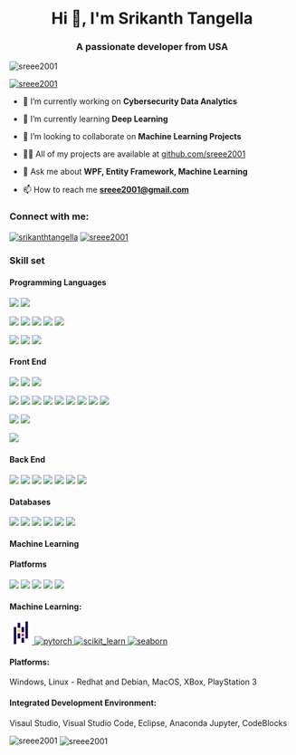 <!--
**sreee2001/sreee2001** is a ✨ _special_ ✨ repository because its `README.md` (this file) appears on your GitHub profile.

Here are some ideas to get you started:

- 🔭 I’m currently working on ...
- 🌱 I’m currently learning ...
- 👯 I’m looking to collaborate on ...
- 🤔 I’m looking for help with ...
- 💬 Ask me about ...
- 📫 How to reach me: ...
- 😄 Pronouns: ...
- ⚡ Fun fact: ...
-->
<h1 align="center">Hi 👋, I'm Srikanth Tangella</h1>
<h3 align="center">A passionate developer from USA</h3>

<p align="left"> <img src="https://komarev.com/ghpvc/?username=sreee2001&label=Profile%20views&color=0e75b6&style=flat" alt="sreee2001" /> </p>

<p align="left"> <a href="https://github.com/ryo-ma/github-profile-trophy"><img src="https://github-profile-trophy.vercel.app/?username=sreee2001" alt="sreee2001" /></a> </p>

- 🔭 I’m currently working on **Cybersecurity Data Analytics**

- 🌱 I’m currently learning **Deep Learning**

- 👯 I’m looking to collaborate on **Machine Learning Projects**

- 👨‍💻 All of my projects are available at [github.com/sreee2001](https://github.com/sreee2001)

- 💬 Ask me about **WPF, Entity Framework, Machine Learning**

- 📫 How to reach me **sreee2001@gmail.com**

### Connect with me:
  <p align="left">
    <a href="https://linkedin.com/in/srikanthtangella" target="blank"><img align="center" src="https://raw.githubusercontent.com/rahuldkjain/github-profile-readme-generator/master/src/images/icons/Social/linked-in-alt.svg" alt="srikanthtangella" height="30" width="40" /></a>
    <a href="https://www.leetcode.com/sreee2001" target="blank"><img align="center" src="https://raw.githubusercontent.com/rahuldkjain/github-profile-readme-generator/master/src/images/icons/Social/leet-code.svg" alt="sreee2001" height="30" width="40" /></a>
  </p>

### Skill set

#### Programming Languages
<img src="https://img.shields.io/badge/C%23-Advanced-blue" > <img src="https://img.shields.io/badge/C++-Advanced-blue" >

<img src="https://img.shields.io/badge/C-Intermediate-orange" > <img src="https://img.shields.io/badge/Java-Intermediate-orange" > <img src="https://img.shields.io/badge/Python-Intermediate-orange" > <img src="https://img.shields.io/badge/Bash-Intermediate-orange" > <img src="https://img.shields.io/badge/Powershell-Intermediate-orange" > 

<img src="https://img.shields.io/badge/Perl-Proficient-yellow" > <img src="https://img.shields.io/badge/LUA-Proficient-yellow" > <img src="https://img.shields.io/badge/TCL%2FTK-Proficient-yellow" > 

#### Front End
<img src="https://img.shields.io/badge/DotNet_Framework-Advanced-blue" > <img src="https://img.shields.io/badge/DotNet_Core-Advanced-blue" > <img src="https://img.shields.io/badge/WPF-Advanced-blue" >

<img src="https://img.shields.io/badge/C++_DirectX-Intermediate-orange" > <img src="https://img.shields.io/badge/Angular-Intermediate-orange" > <img src="https://img.shields.io/badge/Azure-Intermediate-orange" >
<img src="https://img.shields.io/badge/Bootstrap-Intermediate-orange" > <img src="https://img.shields.io/badge/HTML5-Intermediate-orange" > <img src="https://img.shields.io/badge/CSS_3-Intermediate-orange" >
<img src="https://img.shields.io/badge/Xamarin-Intermediate-orange" > <img src="https://img.shields.io/badge/MaUI-Intermediate-orange" > <img src="https://img.shields.io/badge/VisualC++-Intermediate-orange" >

<img src="https://img.shields.io/badge/Cocoa-Intermediate-orange" > <img src="https://img.shields.io/badge/Swift-Intermediate-orange" >

<img src="https://img.shields.io/badge/WxWidgets-Proficient-yellow" > 

#### Back End
<img src="https://img.shields.io/badge/C++/STL-Advanced-blue" > <img src="https://img.shields.io/badge/Web_API-Advanced-blue" > <img src="https://img.shields.io/badge/Rest_API-Advanced-blue" > <img src="https://img.shields.io/badge/Docker-Intermediate-orange" > <img src="https://img.shields.io/badge/Jenkins-Intermediate-orange" > <img src="https://img.shields.io/badge/Kafka-Intermediate-orange" > <img src="https://img.shields.io/badge/Postman-Intermediate-orange" >

#### Databases
<img src="https://img.shields.io/badge/EntityFramework-Advanced-blue" > <img src="https://img.shields.io/badge/EF_CodeFirst-Advanced-blue" >
<img src="https://img.shields.io/badge/Sql_Server-Advanced-blue" > <img src="https://img.shields.io/badge/SQL_Lite-Advanced-blue" >
<img src="https://img.shields.io/badge/Oracle-Advanced-blue" > <img src="https://img.shields.io/badge/MySQL-Intermediate-orange" >

#### Machine Learning

#### Platforms
<img src="https://img.shields.io/badge/Windows-Advanced-blue" > <img src="https://img.shields.io/badge/Linux-Intermediate-orange" > <img src="https://img.shields.io/badge/MacOS-Intermediate-orange" > <img src="https://img.shields.io/badge/XBox-Intermediate-orange" > <img src="https://img.shields.io/badge/Playstation3-Proficient-yellow" >

<!-- <img src="https://img.shields.io/badge/C%23-Advanced-blue?style=for-the-badge&logo=c%23&logoColor=white" alt="CSharp Proficiency"> -->
<!--<img src="https://img.shields.io/badge/C++-Advanced-blue?style=for-the-badge&logo=c++&logoColor=white" alt="C++ Proficiency"> -->
<!--
*   C\#: <img src="https://img.shields.io/badge/CSharp-Advanced-blue?style=for-the-badge&logo=csharp&logoColor=white" alt="CSharp Proficiency">
*   Python: <img src="https://img.shields.io/badge/Python-Advanced-blue?style=for-the-badge&logo=python&logoColor=white" alt="Python Proficiency">
*   JavaScript: <img src="https://img.shields.io/badge/JavaScript-Proficient-yellow?style=for-the-badge&logo=javascript&logoColor=black" alt="JavaScript Proficiency">
*   Java: <img src="https://img.shields.io/badge/Java-Intermediate-orange?style=for-the-badge&logo=java&logoColor=white" alt="Java Proficiency">

| Language  | Proficiency |
| ------------- | ------------- |
| <a href="https://www.w3schools.com/cs/" target="_blank" rel="noreferrer"><img src="https://raw.githubusercontent.com/devicons/devicon/master/icons/csharp/csharp-original.svg" alt="csharp" width="40" height="40"/></a> | <img src="https://img.shields.io/badge/Advanced-blue?style=for-the-badge&logoColor=white" alt="Proficiency">  
| <a href="https://www.w3schools.com/cpp/" target="_blank" rel="noreferrer"><img src="https://raw.githubusercontent.com/devicons/devicon/master/icons/cplusplus/cplusplus-original.svg" alt="cplusplus" width="40" height="40"/></a> | <img src="https://img.shields.io/badge/Advanced-blue?style=for-the-badge&logoColor=white" alt="Proficiency">

-->
<!--
<h4 align="left">Programming Languages:</h4>
  <p align="left">
    <a href="https://www.gnu.org/software/bash/" target="_blank" rel="noreferrer"><img src="https://www.vectorlogo.zone/logos/gnu_bash/gnu_bash-icon.svg" alt="bash" width="40" height="40"/></a>
    <a href="https://www.cprogramming.com/" target="_blank" rel="noreferrer"><img src="https://raw.githubusercontent.com/devicons/devicon/master/icons/c/c-original.svg" alt="c" width="40" height="40"/></a>
    <a href="https://www.w3schools.com/cpp/" target="_blank" rel="noreferrer"><img src="https://raw.githubusercontent.com/devicons/devicon/master/icons/cplusplus/cplusplus-original.svg" alt="cplusplus" width="40" height="40"/></a>
    <a href="https://www.w3schools.com/cs/" target="_blank" rel="noreferrer"><img src="https://raw.githubusercontent.com/devicons/devicon/master/icons/csharp/csharp-original.svg" alt="csharp" width="40" height="40"/></a>
    <a href="https://www.java.com" target="_blank" rel="noreferrer"><img src="https://raw.githubusercontent.com/devicons/devicon/master/icons/java/java-original.svg" alt="java" width="40" height="40"/></a>
    <a href="https://www.python.org" target="_blank" rel="noreferrer"><img src="https://raw.githubusercontent.com/devicons/devicon/master/icons/python/python-original.svg" alt="python" width="40" height="40"/></a>
    <a href="https://www.perl.org/" target="_blank" rel="noreferrer"><img src="https://api.iconify.design/logos-perl.svg" alt="perl" width="40" height="40"/></a>
  </p>
<h4 align="left">Front End:</h4>
  <p align="left">
    <a href="https://dotnet.microsoft.com/" target="_blank" rel="noreferrer"><img src="https://raw.githubusercontent.com/devicons/devicon/master/icons/dot-net/dot-net-original-wordmark.svg" alt="dotnet" width="40" height="40"/></a>
    <a href="https://angular.io" target="_blank" rel="noreferrer"><img src="https://angular.io/assets/images/logos/angular/angular.svg" alt="angular" width="40" height="40"/></a>
    <a href="https://azure.microsoft.com/en-in/" target="_blank" rel="noreferrer"><img src="https://www.vectorlogo.zone/logos/microsoft_azure/microsoft_azure-icon.svg" alt="azure" width="40" height="40"/></a>
    <a href="https://getbootstrap.com" target="_blank" rel="noreferrer"><img src="https://raw.githubusercontent.com/devicons/devicon/master/icons/bootstrap/bootstrap-plain-wordmark.svg" alt="bootstrap" width="40" height="40"/></a>
    <a href="https://www.w3.org/html/" target="_blank" rel="noreferrer"><img src="https://raw.githubusercontent.com/devicons/devicon/master/icons/html5/html5-original-wordmark.svg" alt="html5" width="40" height="40"/></a>
    <a href="https://developer.mozilla.org/en-US/docs/Web/JavaScript" target="_blank" rel="noreferrer"><img src="https://raw.githubusercontent.com/devicons/devicon/master/icons/javascript/javascript-original.svg" alt="javascript" width="40" height="40"/></a>
    <a href="https://www.w3schools.com/css/" target="_blank" rel="noreferrer"><img src="https://raw.githubusercontent.com/devicons/devicon/master/icons/css3/css3-original-wordmark.svg" alt="css3" width="40" height="40"/></a>
    <a href="https://www.wxwidgets.org/" target="_blank" rel="noreferrer"><img src="https://upload.wikimedia.org/wikipedia/commons/b/bb/WxWidgets.svg" alt="wx_widgets" width="40" height="40"/></a>
    <a href="https://dotnet.microsoft.com/apps/xamarin" target="_blank" rel="noreferrer"><img src="https://raw.githubusercontent.com/detain/svg-logos/780f25886640cef088af994181646db2f6b1a3f8/svg/xamarin.svg" alt="xamarin" width="40" height="40"/></a>
  </p>
<h4 align="left">Backend:</h4>
  <p align="left">
    <a href="https://www.docker.com/" target="_blank" rel="noreferrer">
      <img src="https://raw.githubusercontent.com/devicons/devicon/master/icons/docker/docker-original-wordmark.svg" alt="docker" width="40" height="40"/>
    </a>
    <a href="https://www.jenkins.io" target="_blank" rel="noreferrer">
      <img src="https://www.vectorlogo.zone/logos/jenkins/jenkins-icon.svg" alt="jenkins" width="40" height="40"/>
    </a>
    <a href="https://kafka.apache.org/" target="_blank" rel="noreferrer">
      <img src="https://www.vectorlogo.zone/logos/apache_kafka/apache_kafka-icon.svg" alt="kafka" width="40" height="40"/>
    </a>
    <a href="https://postman.com" target="_blank" rel="noreferrer">
      <img src="https://www.vectorlogo.zone/logos/getpostman/getpostman-icon.svg" alt="postman" width="40" height="40"/>
    </a>
  </p>
<h4 align="left">Databases:</h4>
  <p align="left">
    <a href="https://www.microsoft.com/en-us/sql-server" target="_blank" rel="noreferrer">
      <img src="https://www.svgrepo.com/show/303229/microsoft-sql-server-logo.svg" alt="mssql" width="40" height="40"/>
    </a>
    <a href="https://www.mysql.com/" target="_blank" rel="noreferrer">
      <img src="https://raw.githubusercontent.com/devicons/devicon/master/icons/mysql/mysql-original-wordmark.svg" alt="mysql" width="40" height="40"/>
    </a>
    <a href="https://www.oracle.com/" target="_blank" rel="noreferrer">
      <img src="https://raw.githubusercontent.com/devicons/devicon/master/icons/oracle/oracle-original.svg" alt="oracle" width="40" height="40"/>
    </a>
    <a href="https://www.sqlite.org/" target="_blank" rel="noreferrer">
      <img src="https://www.vectorlogo.zone/logos/sqlite/sqlite-icon.svg" alt="sqlite" width="40" height="40"/>
    </a>
  </p>
-->
<h4 align="left">Machine Learning:</h4>
  <p align="left">
    <a href="https://pandas.pydata.org/" target="_blank" rel="noreferrer">
      <img src="https://raw.githubusercontent.com/devicons/devicon/2ae2a900d2f041da66e950e4d48052658d850630/icons/pandas/pandas-original.svg" alt="pandas" width="40" height="40"/>
    </a>
    <a href="https://pytorch.org/" target="_blank" rel="noreferrer">
      <img src="https://www.vectorlogo.zone/logos/pytorch/pytorch-icon.svg" alt="pytorch" width="40" height="40"/>
    </a>
    <a href="https://scikit-learn.org/" target="_blank" rel="noreferrer">
      <img src="https://upload.wikimedia.org/wikipedia/commons/0/05/Scikit_learn_logo_small.svg" alt="scikit_learn" width="40" height="40"/>
    </a>
    <a href="https://seaborn.pydata.org/" target="_blank" rel="noreferrer">
      <img src="https://seaborn.pydata.org/_images/logo-mark-lightbg.svg" alt="seaborn" width="40" height="40"/>
    </a>
  </p>
<h4 align="left">Platforms:</h4>
  <p align="left">
    Windows, Linux - Redhat and Debian, MacOS, XBox, PlayStation 3
  </p>
<h4 align="left">Integrated Development Environment:</h4>
  <p align="left">
    Visaul Studio, Visual Studio Code, Eclipse, Anaconda Jupyter, CodeBlocks
  </p>

<p><img align="left" src="https://github-readme-stats.vercel.app/api/top-langs?username=sreee2001&show_icons=true&locale=en&layout=compact" alt="sreee2001" /></p>

<p>&nbsp;<img align="center" src="https://github-readme-stats.vercel.app/api?username=sreee2001&show_icons=true&locale=en" alt="sreee2001" /></p>

<!--
<p><img align="center" src="https://github-readme-streak-stats.herokuapp.com/?user=sreee2001&" alt="sreee2001" /></p>
-->
